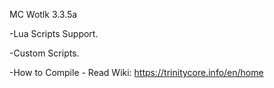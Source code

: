 MC Wotlk 3.3.5a

-Lua Scripts Support.

-Custom Scripts.

-How to Compile - Read Wiki: https://trinitycore.info/en/home
